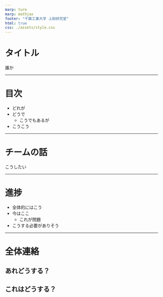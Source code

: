 ```yaml
---
marp: ture
marp: mathjax
footer: "千葉工業大学 上田研究室"
html: true
css: ./assets/style.css
---
```

# タイトル
誰か

---
# 目次
- どれが
- どうで
    - こうでもあるが
- こうこう

---
# チームの話
こうしたい

---
# 進捗
- 全体的にはこう
- 今はここ
    - これが問題
- こうする必要がありそう

---
# 全体連絡
## あれどうする？
## これはどうする？

